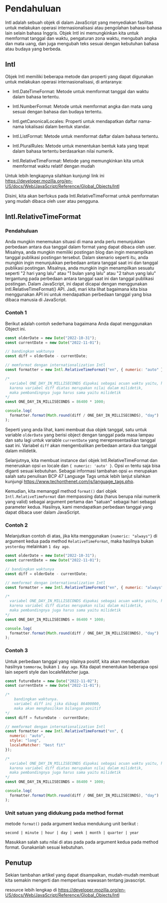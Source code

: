 # Pendahuluan

Intl adalah sebuah objek di dalam JavaScript yang menyediakan fasilitas untuk melakukan operasi internasionalisasi atau pengolahan bahasa-bahasa lain selain bahasa Inggris. Objek Intl ini memungkinkan kita untuk memformat tanggal dan waktu, pengaturan zona waktu, mengubah angka dan mata uang, dan juga mengubah teks sesuai dengan kebutuhan bahasa atau budaya yang berbeda.

## Intl

Objek Intl memiliki beberapa metode dan properti yang dapat digunakan untuk melakukan operasi internasionalisasi, di antaranya:

- Intl.DateTimeFormat: Metode untuk memformat tanggal dan waktu dalam bahasa tertentu.

- Intl.NumberFormat: Metode untuk memformat angka dan mata uang sesuai dengan bahasa dan budaya tertentu.

- Intl.getCanonicalLocales: Properti untuk mendapatkan daftar nama-nama lokalisasi dalam bentuk standar.

- Intl.ListFormat: Metode untuk memformat daftar dalam bahasa tertentu.

- Intl.PluralRules: Metode untuk menentukan bentuk kata yang tepat dalam bahasa tertentu berdasarkan nilai numerik.

- Intl.RelativeTimeFormat: Metode yang memungkinkan kita untuk memformat waktu relatif dengan mudah

Untuk lebih lengkapnya silahkan kunjungi link ini https://developer.mozilla.org/en-US/docs/Web/JavaScript/Reference/Global_Objects/Intl

Disini, kita akan berfokus pada Intl.RelativeTimeFormat untuk pemformatan yang mudah dibaca oleh user atau pengguna.

## Intl.RelativeTimeFormat

### Pendahuluan

Anda mungkin menemukan situasi di mana anda perlu menunjukkan perbedaan antara dua tanggal dalam format yang dapat dibaca oleh user. Misalnya, anda mungkin memiliki postingan blog dan ingin menampilkan tanggal publikasi postingan tersebut.
Dalam skenario seperti itu, anda mungkin ingin menunjukkan perbedaan antara tanggal saat ini dan tanggal publikasi postingan. Misalnya, anda mungkin ingin menampilkan sesuatu seperti "2 hari yang lalu" atau "1 bulan yang lalu" atau "2 tahun yang lalu" tergantung pada perbedaan antara tanggal saat ini dan tanggal publikasi postingan.
Dalam JavaScript, ini dapat dicapai dengan menggunakan Intl.RelativeTimeFormat() API. Jadi, mari kita lihat bagaimana kita bisa menggunakan API ini untuk mendapatkan perbedaan tanggal yang bisa dibaca manusia di JavaScript.

### Contoh 1

Berikut adalah contoh sederhana bagaimana Anda dapat menggunakan Object ini.

```js
const olderDate = new Date("2022-10-31");
const currentDate = new Date("2022-11-01");

// bandingkan waktunya
const diff = olderDate - currentDate;

// memformat dengan internationalization Intl
const formatter = new Intl.RelativeTimeFormat("en", { numeric: "auto" });

/* 
  variabel ONE_DAY_IN_MILLISECONDS dipakai sebagai acuan waktu yaitu, hari.
  karena variabel diff diatas merupakan nilai dalam milidetik,
  maka pembandingnya juga harus sama yaitu milidetik
*/
const ONE_DAY_IN_MILLISECONDS = 86400 * 1000;

console.log(
  formatter.format(Math.round(diff / ONE_DAY_IN_MILLISECONDS), "day")
);
```

Seperti yang anda lihat, kami membuat dua objek tanggal, satu untuk variable `olderDate` yang berisi object dengan tanggal pada masa lampau dan satu lagi untuk variable `currentDate` yang merepresentasikan tanggal saat ini. Variabel `diff` akan mengembalikan perbedaan antara dua tanggal dalam milidetik.

Selanjutnya, kita membuat instance dari objek Intl.RelativeTimeFormat dan meneruskan opsi `en` locale dan `{ numeric: 'auto' }`. Opsi `en` tentu saja bisa diganti sesuai kebutuhan. Sebagai informasi tambahan opsi `en` merupakan salah satu penulisan BCP 47 Language Tags untuk lebih lanjut silahkan kunjungi https://www.techonthenet.com/js/language_tags.php.

Kemudian, kita memanggil method `format()` dari objek `Intl.RelativeTimeFormat` dan mempassing data (harus berupa nilai numerik yang valid) sebagai argument pertama dan "satuan" sebagai hari sebagai parameter kedua. Hasilnya, kami mendapatkan perbedaan tanggal yang dapat dibaca user dalam JavaScript.

### Contoh 2

Melanjutkan contoh di atas, jika kita menggunakan `{numeric: "always"}` di argument kedua pada method `RelativeTimeFormat`, maka hasilnya bukan `yesterday` melainkan `1 day ago`.

```js
const olderDate = new Date("2022-10-31");
const currentDate = new Date("2022-11-01");

// bandingkan waktunya
const diff = olderDate - currentDate;

// memformat dengan internationalization Intl
const formatter = new Intl.RelativeTimeFormat("en", { numeric: "always" });

/* 
  variabel ONE_DAY_IN_MILLISECONDS dipakai sebagai acuan waktu yaitu, hari.
  karena variabel diff diatas merupakan nilai dalam milidetik,
  maka pembandingnya juga harus sama yaitu milidetik
*/
const ONE_DAY_IN_MILLISECONDS = 86400 * 1000;

console.log(
  formatter.format(Math.round(diff / ONE_DAY_IN_MILLISECONDS), "day")
);
```

### Contoh 3

Untuk perbedaan tanggal yang nilainya positif, kita akan mendapatkan hasilnya `tommorow`, bukan `1 day ago`.
Kita dapat menentukan beberapa opsi lain seperti style dan localeMatcher juga.

```js
const futureDate = new Date("2022-11-02");
const currentDate = new Date("2022-11-01");

/* 
    bandingkan waktunya.
    variabel diff ini jika dibagi 86400000,
    maka akan menghasilkan bilangan positif
*/
const diff = futureDate - currentDate;

// memformat dengan internationalization Intl
const formatter = new Intl.RelativeTimeFormat("en", {
  numeric: "auto",
  style: "long",
  localeMatcher: "best fit"
});

/* 
  variabel ONE_DAY_IN_MILLISECONDS dipakai sebagai acuan waktu yaitu, hari.
  karena variabel diff diatas merupakan nilai dalam milidetik,
  maka pembandingnya juga harus sama yaitu milidetik
*/
const ONE_DAY_IN_MILLISECONDS = 86400 * 1000;

console.log(
  formatter.format(Math.round(diff / ONE_DAY_IN_MILLISECONDS), "day")
);
```

### Unit satuan yang didukung pada method format

metode `format()` pada argument kedua mendukung unit berikut :

`second | minute | hour | day | week | month | quarter | year`

Masukkan salah satu nilai di atas pada pada argument kedua pada method format. Gunakanlah sesuai kebutuhan.

## Penutup

Sekian tambahan artikel yang dapat disampaikan, mudah-mudah membuat kita semakin mengerti dan memperluas wawasan tentang javascript.

resource lebih lengkap di https://developer.mozilla.org/en-US/docs/Web/JavaScript/Reference/Global_Objects/Intl
